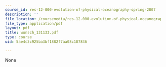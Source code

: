 ```yaml
---
course_id: res-12-000-evolution-of-physical-oceanography-spring-2007
description: ''
file_location: /coursemedia/res-12-000-evolution-of-physical-oceanography-spring-2007/5ae4c3c925ba3bf1882f7aa08c187846_wunsch_131133.pdf
file_type: application/pdf
layout: pdf
title: wunsch_131133.pdf
type: course
uid: 5ae4c3c925ba3bf1882f7aa08c187846

---
```

None